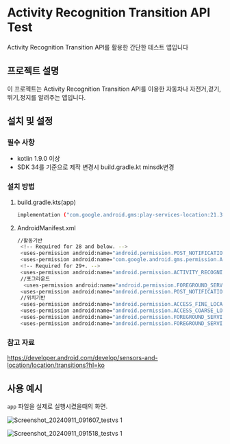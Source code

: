 # Activity Recognition Transition API Test

Activity Recognition Transition API를 활용한 간단한 테스트 앱입니다

## 프로젝트 설명

이 프로젝트는 Activity Recognition Transition API를 이용한 자동차나 자전거,걷기,뛰기,정지를 알려주는 앱입니다.

## 설치 및 설정

### 필수 사항

- kotlin 1.9.0 이상
- SDK 34를 기준으로 제작 변경시 build.gradle.kt minsdk변경

### 설치 방법

1. build.gradle.kts(app)

   ```sh
   implementation ("com.google.android.gms:play-services-location:21.3.0")
   ```

2. AndroidManifest.xml

   ```sh
   //활동기반 
    <!-- Required for 28 and below. -->
    <uses-permission android:name="android.permission.POST_NOTIFICATIONS" />
    <uses-permission android:name="com.google.android.gms.permission.ACTIVITY_RECOGNITION" />
    <!-- Required for 29+. -->
    <uses-permission android:name="android.permission.ACTIVITY_RECOGNITION" />
    //포그라운드
     <uses-permission android:name="android.permission.FOREGROUND_SERVICE" />
    <uses-permission android:name="android.permission.POST_NOTIFICATIONS" />
    //위치기반
    <uses-permission android:name="android.permission.ACCESS_FINE_LOCATION" />
    <uses-permission android:name="android.permission.ACCESS_COARSE_LOCATION" />
    <uses-permission android:name="android.permission.FOREGROUND_SERVICE" />
    <uses-permission android:name="android.permission.FOREGROUND_SERVICE_LOCATION" />
   ```

### 참고 자료

https://developer.android.com/develop/sensors-and-location/location/transitions?hl=ko

## 사용 예시

`app` 파일을 실제로 실행시켰을때의 화면.

![Screenshot_20240911_091607_testvs 1](https://github.com/user-attachments/assets/e4daf0ab-e5d5-4b1f-9670-6ec5ff71c158)

![Screenshot_20240911_091518_testvs 1](https://github.com/user-attachments/assets/48240ee6-627c-4b14-aec8-53a34fb1c4a5)

